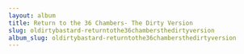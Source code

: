 ```yaml
---
layout: album
title: Return to the 36 Chambers- The Dirty Version
slug: oldirtybastard-returntothe36chambersthedirtyversion
album_slug: oldirtybastard-returntothe36chambersthedirtyversion
---
```

